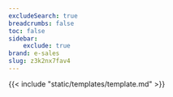 ```yaml
---
excludeSearch: true
breadcrumbs: false
toc: false
sidebar:
    exclude: true
brand: e-sales
slug: z3k2nx7fav4
---
```

{{< include "static/templates/template.md" >}}

